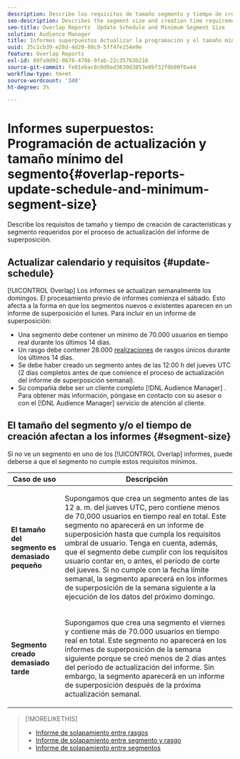 ```yaml
---
description: Describe los requisitos de tamaño segmento y tiempo de creación requeridos por el proceso de actualización del informe de superposición.
seo-description: Describes the segment size and creation time requirements required by the Overlap report update process.
seo-title: Overlap Reports  Update Schedule and Minimum Segment Size
solution: Audience Manager
title: Informes superpuestos Actualizar la programación y el tamaño mínimo del segmento
uuid: 35c1cb39-e28d-4d20-88c9-5ff4fe154e9e
feature: Overlap Reports
exl-id: 89fa9d92-8676-4706-9fab-22c35763b218
source-git-commit: fe01ebac8c0d0ad3630d3853e0bf32f0b00f6a44
workflow-type: tm+mt
source-wordcount: '340'
ht-degree: 3%

---
```


# Informes superpuestos: Programación de actualización y tamaño mínimo del segmento{#overlap-reports-update-schedule-and-minimum-segment-size}

Describe los requisitos de tamaño y tiempo de creación de características y segmento requeridos por el proceso de actualización del informe de superposición.

## Actualizar calendario y requisitos {#update-schedule}

[!UICONTROL Overlap] Los informes se actualizan semanalmente los domingos. El procesamiento previo de informes comienza el sábado. Esto afecta a la forma en que los segmentos nuevos o existentes aparecen en un informe de superposición el lunes. Para incluir en un informe de superposición:

* Una segmento debe contener un mínimo de 70.000 usuarios en tiempo real durante los últimos 14 días.
* Un rasgo debe contener 28.000 [realizaciones](/help/using/features/traits/trait-and-segment-qualification-reference.md) de rasgos únicos durante los últimos 14 días.
* Se debe haber creado un segmento antes de las 12:00 h del jueves UTC (2 días completos antes de que comience el proceso de actualización del informe de superposición semanal).
* Su compañía debe ser un cliente completo [!DNL Audience Manager] . Para obtener más información, póngase en contacto con su asesor o con el [!DNL Audience Manager] servicio de atención al cliente.

## El tamaño del segmento y/o el tiempo de creación afectan a los informes {#segment-size}

Si no ve un segmento en uno de los [!UICONTROL Overlap] informes, puede deberse a que el segmento no cumple estos requisitos mínimos.

<table id="table_BE2937C1FA314BBDBD1D026321D6E6B1"> 
 <thead> 
  <tr> 
   <th colname="col1" class="entry"> Caso de uso </th> 
   <th colname="col2" class="entry"> Descripción </th> 
  </tr> 
 </thead>
 <tbody> 
  <tr> 
   <td colname="col1"> <p> <b>El tamaño del segmento es demasiado pequeño</b> </p> </td> 
   <td colname="col2"> <p>Supongamos que crea un segmento antes de las 12 a. m. del jueves UTC, pero contiene menos de 70,000 usuarios en tiempo real en total. Este segmento no aparecerá en un <span class="wintitle"> informe</span> de superposición hasta que cumpla los requisitos umbral de usuario. Tenga en cuenta, además, que el segmento debe cumplir con los requisitos usuario contar en, o antes, el período de corte del jueves. Si no cumple con la fecha límite semanal, la segmento aparecerá en los <span class="wintitle"> informes</span> de superposición de la semana siguiente a la ejecución de los datos del próximo domingo. </p> </td> 
  </tr> 
  <tr> 
   <td colname="col1"> <p> <b>Segmento creado demasiado tarde</b> </p> </td> 
   <td colname="col2"> <p>Supongamos que crea una segmento el viernes y contiene más de 70.000 usuarios en tiempo real en total. Este segmento no aparecerá en los <span class="wintitle"> informes</span> de superposición de la semana siguiente porque se creó menos de 2 días antes del período de actualización del informe. Sin embargo, la segmento aparecerá en un <span class="wintitle"> informe</span> de superposición después de la próxima actualización semanal. </p> </td> 
  </tr> 
 </tbody> 
</table>

>[!MORELIKETHIS]
>
>* [Informe de solapamiento entre rasgos](../../reporting/dynamic-reports/trait-trait-overlap-report.md#trait-to-trait-overlap-report)
>* [Informe de solapamiento entre segmento y rasgo](../../reporting/dynamic-reports/segment-trait-overlap-report.md)
>* [Informe de solapamiento entre segmentos](../../reporting/dynamic-reports/segment-segment-overlap-report.md)
